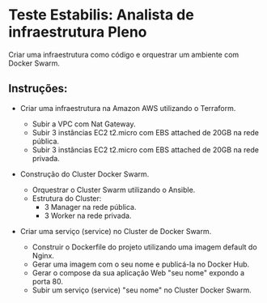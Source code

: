 # Teste Estabilis: Analista de infraestrutura Pleno

Criar uma infraestrutura como código e orquestrar um ambiente com Docker Swarm.

## Instruções:

* Criar uma infraestrutura na Amazon AWS utilizando o Terraform.
    
    * Subir a VPC com Nat Gateway.
    * Subir 3 instâncias EC2 t2.micro com EBS attached de 20GB na rede pública.
    * Subir 3 instâncias EC2 t2.micro com EBS attached de 20GB na rede privada.

* Construção do Cluster Docker Swarm.

    * Orquestrar o Cluster Swarm utilizando o Ansible.
    * Estrutura do Cluster:
        * 3 Manager na rede pública.
        * 3 Worker na rede privada.

* Criar uma serviço (service) no Cluster de Docker Swarm.

    * Construir o Dockerfile do projeto utilizando uma imagem default do Nginx.
    * Gerar uma imagem com o seu nome e publicá-la no Docker Hub.
    * Gerar o compose da sua aplicação Web "seu nome" expondo a porta 80.
    * Subir um serviço (service) "seu nome" no Cluster Docker Swarm.
